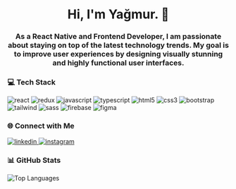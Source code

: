<h1 align="center">Hi, I'm Yağmur. 💫</h1>
<h3 align="center">As a React Native and Frontend Developer, I am passionate about staying on top of the latest technology trends. My goal is to improve user experiences by designing visually stunning and highly functional user interfaces.</h3>

<h3 align="left">💻 Tech Stack</h3>
<p align="left">
  <img src="https://img.shields.io/badge/react-%23282c34.svg?style=for-the-badge&logo=react&logoColor=61DAFB" alt="react" />
  <img src="https://img.shields.io/badge/redux-%23593d88.svg?style=for-the-badge&logo=redux&logoColor=white" alt="redux" />
  <img src="https://img.shields.io/badge/javascript-%23F7DF1C.svg?style=for-the-badge&logo=javascript&logoColor=black" alt="javascript" />
  <img src="https://img.shields.io/badge/typescript-%232B82F0.svg?style=for-the-badge&logo=typescript&logoColor=white" alt="typescript" />
  <img src="https://img.shields.io/badge/html5-%23E34F26.svg?style=for-the-badge&logo=html5&logoColor=white" alt="html5" />
  <img src="https://img.shields.io/badge/css3-%231572B6.svg?style=for-the-badge&logo=css3&logoColor=white" alt="css3" />
  <img src="https://img.shields.io/badge/bootstrap-%236c757d.svg?style=for-the-badge&logo=bootstrap&logoColor=white" alt="bootstrap" />
  <img src="https://img.shields.io/badge/tailwindcss-%2338B2AC.svg?style=for-the-badge&logo=tailwind-css&logoColor=white" alt="tailwind" />
  <img src="https://img.shields.io/badge/sass-%23CC6699.svg?style=for-the-badge&logo=sass&logoColor=white" alt="sass" />
  <img src="https://img.shields.io/badge/firebase-%23FFCA28.svg?style=for-the-badge&logo=firebase&logoColor=black" alt="firebase" />
  <img src="https://img.shields.io/badge/figma-%23F24E1E.svg?style=for-the-badge&logo=figma&logoColor=white" alt="figma" />
</p>

<h3 align="left">🌐 Connect with Me</h3>
<p align="left">
  <a href="https://linkedin.com/in/yağmur-akbulut/" target="_blank" rel="noopener noreferrer">
    <img src="https://img.shields.io/badge/LinkedIn-%230077B5.svg?style=for-the-badge&logo=linkedin&logoColor=white" alt="linkedin" />
  </a>
  <a href="https://www.instagram.com/akbuluttyagmurr/" target="_blank" rel="noopener noreferrer">
    <img src="https://img.shields.io/badge/Instagram-%23E4405F.svg?style=for-the-badge&logo=instagram&logoColor=white" alt="instagram" />
  </a>
</p>

<h3 align="left">📊 GitHub Stats</h3>
<p align="left">
  <img src="https://github-readme-stats.vercel.app/api/top-langs/?username=YagmurAkbulutt&layout=compact&theme=gotham&hide_border=true" alt="Top Languages" />
</p>


